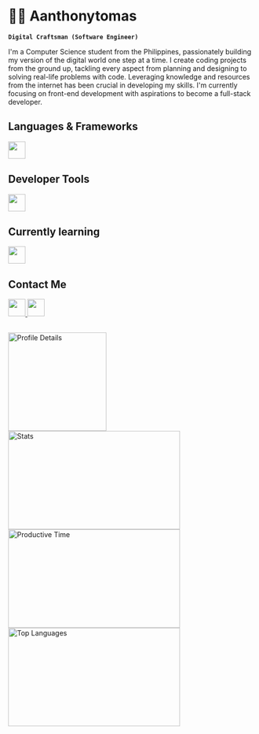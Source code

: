 <h1 align="left">👨‍💻 Aanthonytomas</h1>        
<a  href="https://github.com/aanthonytomas">             
	  
</a>     
<p>	               
      
**`Digital Craftsman (Software Engineer)`**<br>  
</p>    
I'm a Computer Science student from the Philippines, passionately building my version of the digital world one step at a time. I create coding projects from the ground up, tackling every aspect from planning and designing to solving real-life problems with code. Leveraging knowledge and resources from the internet has been crucial in developing my skills. I'm currently focusing on front-end development with aspirations to become a full-stack developer. 	    
<h2 align="left">Languages & Frameworks </h2>
<p align="left">
	<img height = 35px src="https://skillicons.dev/icons?i=html,css,js,bootstrap,cs,cpp,vue,react,laravel,tailwind,php,java"/>
  </a> 

<h2 align="left">Developer Tools</h2> 
<p align="left">
	<img height = 35px src="https://skillicons.dev/icons?i=git,bitbucket,vscode,eclipse,md,npm,bash,powershell"/>
  </a> 
</p>
</p>
<h2 align="left">Currently learning</h2>
<div align="left">
	<img height = 35px src="https://skillicons.dev/icons?i=nodejs,typescript,angular"/>
  </div>

## Contact Me

<a href="https://linkedin.com/in/aanthonytomas" target="_blank" rel="noopener noreferrer">
    <img height="35px" src="https://skillicons.dev/icons?i=linkedin"/>
</a>
<a  href="mailto:aanthonytomas.2@gmail.com">
	  <img height = 35px src="https://skillicons.dev/icons?i=gmail"/>
</a> 


##

<div align="left">
    <img height=200  src="http://github-profile-summary-cards.vercel.app/api/cards/profile-details?username=Aanthonytomas&theme=transparent" alt="Profile Details"/>
    <img height=200 width=350 src="http://github-profile-summary-cards.vercel.app/api/cards/stats?username=Aanthonytomas&theme=transparent" alt="Stats"/>
    <img height=200 width=350 src="http://github-profile-summary-cards.vercel.app/api/cards/productive-time?username=Aanthonytomas&theme=transparent&utcOffset=8" alt="Productive Time"/>
    <a href="https://github.com/aanthonytomas/convoychat">
        <img height=200 width=350 align="center" src="https://github-readme-stats.vercel.app/api/top-langs?username=aanthonytomas&layout=compact&langs_count=8&card_width=320&theme=transparent&hide_border=true&bg_color=00000000&cache_seconds=21600&disable_animations=true" alt="Top Languages"/>
    </a>
</div>


